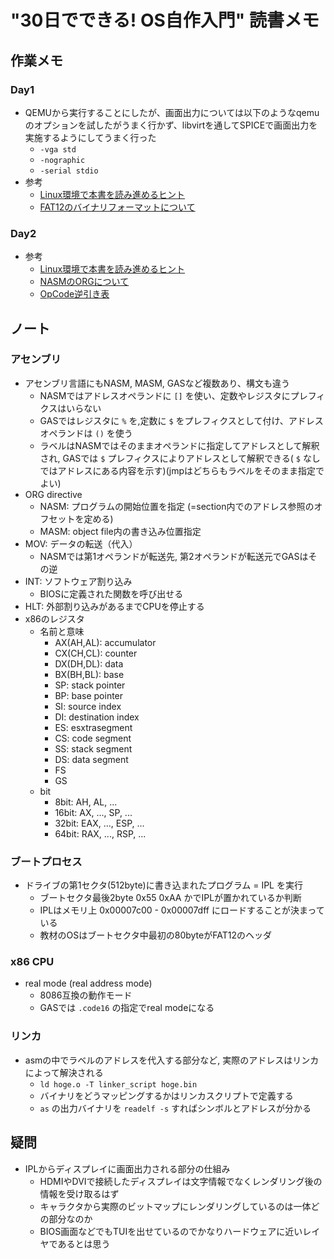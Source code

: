 # "30日でできる! OS自作入門" 読書メモ

## 作業メモ
### Day1
* QEMUから実行することにしたが、画面出力については以下のようなqemuのオプションを試したがうまく行かず、libvirtを通してSPICEで画面出力を実施するようにしてうまく行った
    - `-vga std`
    - `-nographic`
    - `-serial stdio`
* 参考
    - [Linux環境で本書を読み進めるヒント](http://d.hatena.ne.jp/big-eyed-hamster/20081229/1230562654)
    - [FAT12のバイナリフォーマットについて](http://www.dfists.ua.es/~gil/FAT12Description.pdf)
### Day2
* 参考
    - [Linux環境で本書を読み進めるヒント](http://d.hatena.ne.jp/big-eyed-hamster/20090106/1231182085)
    - [NASMのORGについて](http://www.nasm.us/doc/nasmdoc7.html)
    - [OpCode逆引き表](http://ref.x86asm.net/coder32.html)

## ノート
### アセンブリ
* アセンブリ言語にもNASM, MASM, GASなど複数あり、構文も違う
    - NASMではアドレスオペランドに `[]` を使い、定数やレジスタにプレフィクスはいらない
    - GASではレジスタに `%` を,定数に `$` をプレフィクスとして付け、アドレスオペランドは `()` を使う
    - ラベルはNASMではそのままオペランドに指定してアドレスとして解釈され, GASでは `$` プレフィクスによりアドレスとして解釈できる( `$` なしではアドレスにある内容を示す)(jmpはどちらもラベルをそのまま指定でよい)
* ORG directive
    - NASM: プログラムの開始位置を指定 (=section内でのアドレス参照のオフセットを定める)
    - MASM: object file内の書き込み位置指定
* MOV: データの転送（代入）
    - NASMでは第1オペランドが転送先, 第2オペランドが転送元でGASはその逆
* INT: ソフトウェア割り込み
    - BIOSに定義された関数を呼び出せる
* HLT: 外部割り込みがあるまでCPUを停止する
* x86のレジスタ
    - 名前と意味
        + AX(AH,AL): accumulator
        + CX(CH,CL): counter
        + DX(DH,DL): data
        + BX(BH,BL): base
        + SP: stack pointer
        + BP: base pointer
        + SI: source index
        + DI: destination index
        + ES: esxtrasegment
        + CS: code segment
        + SS: stack segment
        + DS: data segment
        + FS
        + GS
    - bit
        + 8bit: AH, AL, ...
        + 16bit: AX, ..., SP, ...
        + 32bit: EAX, ..., ESP, ...
        + 64bit: RAX, ..., RSP, ...

### ブートプロセス
* ドライブの第1セクタ(512byte)に書き込まれたプログラム = IPL を実行
    - ブートセクタ最後2byte 0x55 0xAA かでIPLが置かれているか判断
    - IPLはメモリ上 0x00007c00 - 0x00007dff にロードすることが決まっている
    - 教材のOSはブートセクタ中最初の80byteがFAT12のヘッダ

### x86 CPU
* real mode (real address mode)
    - 8086互換の動作モード
    - GASでは `.code16` の指定でreal modeになる

### リンカ
* asmの中でラベルのアドレスを代入する部分など, 実際のアドレスはリンカによって解決される
    - `ld hoge.o -T linker_script hoge.bin`
    - バイナリをどうマッピングするかはリンカスクリプトで定義する
    - `as` の出力バイナリを `readelf -s` すればシンボルとアドレスが分かる

## 疑問
* IPLからディスプレイに画面出力される部分の仕組み
    - HDMIやDVIで接続したディスプレイは文字情報でなくレンダリング後の情報を受け取るはず
    - キャラクタから実際のビットマップにレンダリングしているのは一体どの部分なのか
    - BIOS画面などでもTUIを出せているのでかなりハードウェアに近いレイヤであるとは思う

